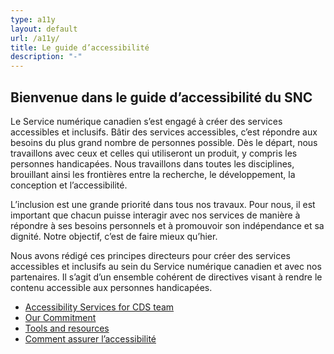 ```yaml
---
type: a11y
layout: default
url: /a11y/
title: Le guide d’accessibilité 
description: "-"
---
```


<h2 class="section--title">Bienvenue dans le guide d’accessibilité du SNC</h2> 
     
Le Service numérique canadien s’est engagé à créer des services accessibles et inclusifs. Bâtir des services accessibles, c’est répondre aux besoins du plus grand nombre de personnes possible. Dès le départ, nous travaillons avec ceux et celles qui utiliseront un produit, y compris les personnes handicapées. Nous travaillons dans toutes les disciplines, brouillant ainsi les frontières entre la recherche, le développement, la conception et l’accessibilité.
     
L’inclusion est une grande priorité dans tous nos travaux. Pour nous, il est important que chacun puisse interagir avec nos services de manière à répondre à ses besoins personnels et à promouvoir son indépendance et sa dignité. Notre objectif, c’est de faire mieux qu’hier.
     
Nous avons rédigé ces principes directeurs pour créer des services accessibles et inclusifs au sein du Service numérique canadien et avec nos partenaires. Il s’agit d’un ensemble cohérent de directives visant à rendre le contenu accessible aux personnes handicapées.

- [Accessibility Services for CDS team](/a11y/services-d-accessibilite-a-cds/)
- [Our Commitment](/a11y/comment-le-rendre-accessible/)
- [Tools and resources](/a11y/outils-et-ressources)
- [Comment assurer l’accessibilité](/a11y/comment-le-rendre-accessible/)